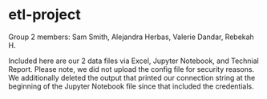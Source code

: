 # etl-project

Group 2 members:
Sam Smith,
Alejandra Herbas,
Valerie Dandar,
Rebekah H.

Included here are our 2 data files via Excel, Jupyter Notebook, and Technial Report. 
Please note, we did not upload the config file for security reasons. We additionally deleted the output that printed our connection string at the beginning of the Jupyter Notebook file since that included the credentials.
